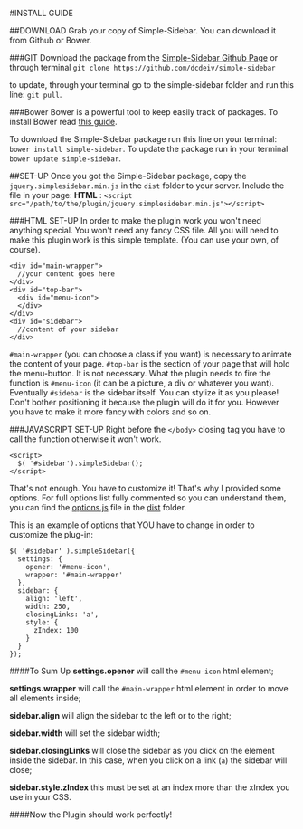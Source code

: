 #INSTALL GUIDE

##DOWNLOAD
Grab your copy of Simple-Sidebar. You can download it from Github or Bower.

###GIT
Download the package from the [Simple-Sidebar Github Page](https://github.com/dcdeiv/simple-sidebar) or through terminal
`git clone https://github.com/dcdeiv/simple-sidebar`

to update, through your terminal go to the simple-sidebar folder and run this line: `git pull`.

###Bower
Bower is a powerful tool to keep easily track of packages.
To install Bower read [this guide](http://bower.io/#install-bower).

To download the Simple-Sidebar package run this line on your terminal:
`bower install simple-sidebar`.
To update the package run in your terminal `bower update simple-sidebar`.

##SET-UP
Once you got the Simple-Sidebar package, copy the `jquery.simplesidebar.min.js` in the `dist` folder to your server.
Include the file in your page:
**HTML** : `<script src="/path/to/the/plugin/jquery.simplesidebar.min.js"></script>`

###HTML SET-UP
In order to make the plugin work you won't need anything special. You won't need any fancy CSS file. All you will need to make this plugin work is this simple template. (You can use your own, of course).

    <div id="main-wrapper">
      //your content goes here
    </div>
    <div id="top-bar">
      <div id="menu-icon">
      </div>
    </div>
    <div id="sidebar">
      //content of your sidebar
    </div>

`#main-wrapper` (you can choose a class if you want) is necessary to animate the content of your page.
`#top-bar` is the section of your page that will hold the menu-button. It is not necessary. What the plugin needs to fire the function is `#menu-icon` (it can be a picture, a div or whatever you want).
Eventually `#sidebar` is the sidebar itself. You can stylize it as you please! Don't bother positioning it because the plugin will do it for you. However you have to make it more fancy with colors and so on.

###JAVASCRIPT SET-UP
Right before the `</body>` closing tag you have to call the function otherwise it won't work.

    <script>
      $( '#sidebar').simpleSidebar();
    </script>

That's not enough. You have to customize it! That's why I provided some options. For full options list fully commented so you can understand them, you can find the [options.js](dist/options.js) file in the [dist](/dist) folder.

This is an example of options that YOU have to change in order to customize the plug-in:

    $( '#sidebar' ).simpleSidebar({
      settings: {
        opener: '#menu-icon',
        wrapper: '#main-wrapper'
      },
      sidebar: {
        align: 'left',
        width: 250,
        closingLinks: 'a',
        style: {
          zIndex: 100
        }
      }
    });

####To Sum Up
**settings.opener** will call the `#menu-icon` html element;

**settings.wrapper** will call the `#main-wrapper` html element in order to move all elements inside;

**sidebar.align** will align the sidebar to the left or to the right;

**sidebar.width** will set the sidebar width;

**sidebar.closingLinks** will close the sidebar as you click on the element inside the sidebar. In this case, when you click on a link (`a`) the sidebar will close;

**sidebar.style.zIndex** this must be set at an index more than the xIndex you use in your CSS.

####Now the Plugin should work perfectly!
